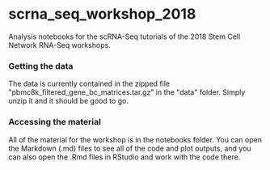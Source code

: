 # scrna_seq_workshop_2018
Analysis notebooks for the scRNA-Seq tutorials of the 2018 Stem Cell Network RNA-Seq workshops.

### Getting the data
The data is currently contained in the zipped file "pbmc8k_filtered_gene_bc_matrices.tar.gz" in the "data" folder. Simply unzip it and it should be good to go.

### Accessing the material
All of the material for the workshop is in the notebooks folder. You can open the Markdown (.md) files to see all of the code and plot outputs, and you can also open the .Rmd files in RStudio and work with the code there.